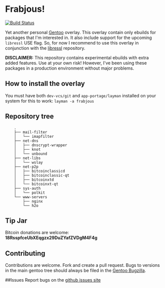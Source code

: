 # Frabjous!

[![Build Status](https://travis-ci.org/csmk/frabjous.svg?branch=master)](https://travis-ci.org/csmk/frabjous)

Yet another personal [Gentoo](https://gentoo.org/) overlay. This overlay contain only ebuilds for packages that I'm interested in. It also include support for the upcoming `libressl` USE flag. So, for now I recommend to use this overlay in conjunction with the [libressl](https://github.com/gentoo/libressl) repository.

**DISCLAIMER:** This repository contains experimental ebuilds with extra added features. Use at your own risk! However, I've been using these packages in a production environment without major problems.

## How to install the overlay
You must have both `dev-vcs/git` and `app-portage/layman` installed on your system for this to work: `layman -a frabjous`

## Repository tree
```
    .
    ├── mail-filter
    │   └── imapfilter
    ├── net-dns
    │   ├── dnscrypt-wrapper
    │   ├── knot
    │   └── unbound
    ├── net-libs
    │   └── wslay
    ├── net-p2p
    │   ├── bitcoinclassicd
    │   ├── bitcoinclassic-qt
    │   ├── bitcoinxtd
    │   └── bitcoinxt-qt
    ├── sys-auth
    │   └── polkit
    └── www-servers
        ├── nginx
        └── h2o

```

## Tip Jar
Bitcoin donations are welcome: **18RsspfceUbXEqgzx29DuZYafZVDgM4F4g**

## Contributing
Contributions are welcome. Fork and create a pull request. Bugs to versions in the main gentoo tree should always be filed in the [Gentoo Bugzilla](https://bugs.gentoo.org/).

##Issues
Report bugs on the [github issues site](https://github.com/csmk/frabjous/issues)
